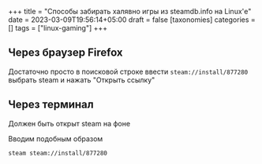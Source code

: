 +++
title = "Способы забирать халявно игры из steamdb.info на Linux'е"
date = 2023-03-09T19:56:14+05:00
draft = false
[taxonomies]
categories = []
tags = ["linux-gaming"]
+++

## Через браузер Firefox

Достаточно просто в поисковой строке ввести `steam://install/877280` выбрать steam и нажать "Открыть ссылку"

## Через терминал

Должен быть открыт steam на фоне

Вводим подобным образом
```sh
steam steam://install/877280
```
